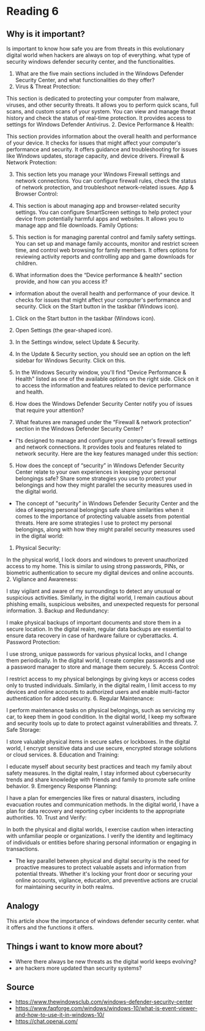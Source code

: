 
# Reading 6

## Why is it important?
Is important to know how safe you are from threats in this evolutionary digital world when hackers are always on top of everything. what type of security windows defender security center, and the functionalities.

1. What are the five main sections included in the Windows Defender Security Center, and what functionalities do they offer?
1. Virus & Threat Protection:

This section is dedicated to protecting your computer from malware, viruses, and other security threats. It allows you to perform quick scans, full scans, and custom scans of your system.
You can view and manage threat history and check the status of real-time protection.
It provides access to settings for Windows Defender Antivirus.
2. Device Performance & Health:

This section provides information about the overall health and performance of your device. It checks for issues that might affect your computer's performance and security.
It offers guidance and troubleshooting for issues like Windows updates, storage capacity, and device drivers.
Firewall & Network Protection:

3. This section lets you manage your Windows Firewall settings and network connections.
You can configure firewall rules, check the status of network protection, and troubleshoot network-related issues.
App & Browser Control:

4. This section is about managing app and browser-related security settings.
You can configure SmartScreen settings to help protect your device from potentially harmful apps and websites.
It allows you to manage app and file downloads.
Family Options:

5. This section is for managing parental control and family safety settings.
You can set up and manage family accounts, monitor and restrict screen time, and control web browsing for family members.
It offers options for reviewing activity reports and controlling app and game downloads for children.


2. What information does the “Device performance & health” section provide, and how can you access it?
- information about the overall health and performance of your device. It checks for issues that might affect your computer's performance and security.
Click on the Start button in the taskbar (Windows icon).
1. Click on the Start button in the taskbar (Windows icon).

2. Open Settings (the gear-shaped icon).

3. In the Settings window, select Update & Security.

4. In the Update & Security section, you should see an option on the left sidebar for Windows Security. Click on this.

5.  In the Windows Security window, you'll find "Device Performance & Health" listed as one of the available options on the right side. Click on it to access the information and features related to device performance and health.

3. How does the Windows Defender Security Center notify you of issues that require your attention?

4. What features are managed under the “Firewall & network protection” section in the Windows Defender Security Center?
- I'ts designed to manage and configure your computer's firewall settings and network connections. It provides tools and features related to network security. Here are the key features managed under this section:

5. How does the concept of “security” in Windows Defender Security Center relate to your own experiences in keeping your personal belongings safe? Share some strategies you use to protect your belongings and how they might parallel the security measures used in the digital world.
- The concept of "security" in Windows Defender Security Center and the idea of keeping personal belongings safe share similarities when it comes to the importance of protecting valuable assets from potential threats. Here are some strategies I use to protect my personal belongings, along with how they might parallel security measures used in the digital world:

1. Physical Security:

In the physical world, I lock doors and windows to prevent unauthorized access to my home. This is similar to using strong passwords, PINs, or biometric authentication to secure my digital devices and online accounts.
2. Vigilance and Awareness:

I stay vigilant and aware of my surroundings to detect any unusual or suspicious activities. Similarly, in the digital world, I remain cautious about phishing emails, suspicious websites, and unexpected requests for personal information.
3. Backup and Redundancy:

I make physical backups of important documents and store them in a secure location. In the digital realm, regular data backups are essential to ensure data recovery in case of hardware failure or cyberattacks.
4. Password Protection:

I use strong, unique passwords for various physical locks, and I change them periodically. In the digital world, I create complex passwords and use a password manager to store and manage them securely.
5. Access Control:

I restrict access to my physical belongings by giving keys or access codes only to trusted individuals. Similarly, in the digital realm, I limit access to my devices and online accounts to authorized users and enable multi-factor authentication for added security.
6. Regular Maintenance:

I perform maintenance tasks on physical belongings, such as servicing my car, to keep them in good condition. In the digital world, I keep my software and security tools up to date to protect against vulnerabilities and threats.
7. Safe Storage:

I store valuable physical items in secure safes or lockboxes. In the digital world, I encrypt sensitive data and use secure, encrypted storage solutions or cloud services.
8. Education and Training:

I educate myself about security best practices and teach my family about safety measures. In the digital realm, I stay informed about cybersecurity trends and share knowledge with friends and family to promote safe online behavior.
9. Emergency Response Planning:

I have a plan for emergencies like fires or natural disasters, including evacuation routes and communication methods. In the digital world, I have a plan for data recovery and reporting cyber incidents to the appropriate authorities.
10. Trust and Verify:

In both the physical and digital worlds, I exercise caution when interacting with unfamiliar people or organizations. I verify the identity and legitimacy of individuals or entities before sharing personal information or engaging in transactions.
- The key parallel between physical and digital security is the need for proactive measures to protect valuable assets and information from potential threats. Whether it's locking your front door or securing your online accounts, vigilance, education, and preventive actions are crucial for maintaining security in both realms.
## Analogy
This article show the importance of windows defender security center. what it offers and the functions it offers.
## Things i want to know more about?
- Where there always be new threats as the digital world keeps evolving? 
- are hackers more updated than security systems?
## Source
- https://www.thewindowsclub.com/windows-defender-security-center
- https://www.faqforge.com/windows/windows-10/what-is-event-viewer-and-how-to-use-it-in-windows-10/
- https://chat.openai.com/
